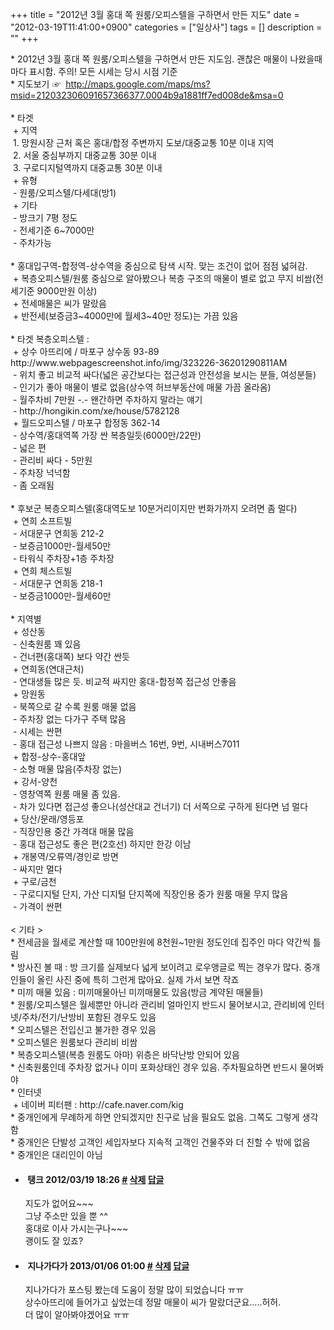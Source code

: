 +++
title = "2012년 3월 홍대 쪽 원룸/오피스텔을 구하면서 만든 지도"
date = "2012-03-19T11:41:00+0900"
categories = ["일상사"]
tags = []
description = ""
+++
<span class="copyright_entry" style="display:block;" title="2012년 3월 홍대 쪽 원룸/오피스텔을 구하면서 만든 지도@@**@@http://shed.egloos.com/3819439"></span>
<div>
 * 2012년 3월 홍대 쪽 원룸/오피스텔을 구하면서 만든 지도임. 괜찮은 매물이 나왔을때 마다 표시함. 주의! 모든 시세는 당시 시점 기준
</div>
<div>
 * 지도보기 ☞&nbsp;
 <font color="#0000ee"><u><a href="http://maps.google.com/maps/ms?msid=212032306091657366377.0004b9a1881ff7ed008de&amp;msa=0">http://maps.google.com/maps/ms?msid=212032306091657366377.0004b9a1881ff7ed008de&amp;msa=0</a></u></font>
</div>
<div>
 <br>
 <div>
  * 타겟
 </div>
 <div>
  <span class="Apple-tab-span" style="white-space:pre"> </span>+ 지역
 </div>
 <div>
  <span class="Apple-tab-span" style="white-space:pre"> </span>1. 망원시장 근처 혹은 홍대/합정 주변까지 도보/대중교통 10분 이내 지역
 </div>
 <div>
  <span class="Apple-tab-span" style="white-space:pre"> </span>2. 서울 중심부까지 대중교통 30분 이내
 </div>
 <div>
  <span class="Apple-tab-span" style="white-space:pre"> </span>3. 구로디지털역까지 대중교통 30분 이내
 </div>
 <div>
  <span class="Apple-tab-span" style="white-space:pre"> </span>+ 유형
 </div>
 <div>
  <span class="Apple-tab-span" style="white-space:pre"> </span>- 원룸/오피스텔/다세대(방1)
 </div>
 <div>
  <span class="Apple-tab-span" style="white-space:pre"> </span>+ 기타
 </div>
 <div>
  <span class="Apple-tab-span" style="white-space:pre"> </span>- 방크기 7평 정도
 </div>
 <div>
  <span class="Apple-tab-span" style="white-space:pre"> </span>- 전세기준 6~7000만
 </div>
 <div>
  <span class="Apple-tab-span" style="white-space:pre"> </span>- 주차가능
 </div>
 <div>
  <span class="Apple-tab-span" style="white-space:pre"> </span>
 </div>
 <div>
  * 홍대입구역-합정역-상수역을 중심으로 탐색 시작. 맞는 조건이 없어 점점 넓혀감.
 </div>
 <div>
  <span class="Apple-tab-span" style="white-space:pre"> </span>+ 복층오피스텔/원룸 중심으로 알아봤으나 복층 구조의 매물이 별로 없고 무지 비쌈(전세기준 9000만원 이상)
 </div>
 <div>
  <span class="Apple-tab-span" style="white-space:pre"> </span>+ 전세매물은 씨가 말랐음
 </div>
 <div>
  <span class="Apple-tab-span" style="white-space:pre"> </span>+ 반전세(보증금3~4000만에 월세3~40만 정도)는 가끔 있음
 </div>
 <div>
  <span class="Apple-tab-span" style="white-space:pre"> </span>
 </div>
 <div>
  * 타겟 복층오피스텔 :&nbsp;
 </div>
 <div>
  <span class="Apple-tab-span" style="white-space:pre"> </span>+ 상수 아뜨리에 / 마포구 상수동 93-89 http://www.webpagescreenshot.info/img/323226-36201290811AM
 </div>
 <div>
  <span class="Apple-tab-span" style="white-space:pre"> </span>- 위치 좋고 비교적 싸다(넓은 공간보다는 접근성과 안전성을 보시는 분들, 여성분들)
 </div>
 <div>
  <span class="Apple-tab-span" style="white-space:pre"> </span>- 인기가 좋아 매물이 별로 없음(상수역 허브부동산에 매물 가끔 올라옴)
 </div>
 <div>
  <span class="Apple-tab-span" style="white-space:pre"> </span>- 월주차비 7만원 -.- 왠간하면 주차하지 말라는 얘기
 </div>
 <div>
  <span class="Apple-tab-span" style="white-space:pre"> </span>- http://hongikin.com/xe/house/5782128
 </div>
 <div>
  <span class="Apple-tab-span" style="white-space:pre"> </span>+ 월드오피스텔 / 마포구 합정동 362-14
 </div>
 <div>
  <span class="Apple-tab-span" style="white-space:pre"> </span>- 상수역/홍대역쪽 가장 싼 복층일듯(6000만/22만)
 </div>
 <div>
  <span class="Apple-tab-span" style="white-space:pre"> </span>- 넓은 편
 </div>
 <div>
  <span class="Apple-tab-span" style="white-space:pre"> </span>- 관리비 싸다 - 5만원
 </div>
 <div>
  <span class="Apple-tab-span" style="white-space:pre"> </span>- 주차장 넉넉함
 </div>
 <div>
  <span class="Apple-tab-span" style="white-space:pre"> </span>- 좀 오래됨
 </div>
 <div>
  <span class="Apple-tab-span" style="white-space:pre"> </span>
 </div>
 <div>
  * 후보군 복층오피스텔(홍대역도보 10분거리이지만 번화가까지 오려면 좀 멀다)
 </div>
 <div>
  <span class="Apple-tab-span" style="white-space:pre"> </span>+ 연희 소프트빌
 </div>
 <div>
  <span class="Apple-tab-span" style="white-space:pre"> </span>- 서대문구 연희동 212-2
 </div>
 <div>
  <span class="Apple-tab-span" style="white-space:pre"> </span>- 보증금1000만-월세50만
 </div>
 <div>
  <span class="Apple-tab-span" style="white-space:pre"> </span>- 타워식 주차장+1층 주차장
 </div>
 <div>
  <span class="Apple-tab-span" style="white-space:pre"> </span>+ 연희 체스트빌
 </div>
 <div>
  <span class="Apple-tab-span" style="white-space:pre"> </span>- 서대문구 연희동 218-1
 </div>
 <div>
  <span class="Apple-tab-span" style="white-space:pre"> </span>- 보증금1000만-월세60만
 </div>
 <div>
  <br>
 </div>
 <div>
  * 지역별&nbsp;
 </div>
 <div>
  <span class="Apple-tab-span" style="white-space:pre"> </span>+ 성산동
 </div>
 <div>
  <span class="Apple-tab-span" style="white-space:pre"> </span>- 신축원룸 꽤 있음&nbsp;
 </div>
 <div>
  <span class="Apple-tab-span" style="white-space:pre"> </span>- 건너편(홍대쪽) 보다 약간 싼듯
 </div>
 <div>
  <span class="Apple-tab-span" style="white-space:pre"> </span>+ 연희동(연대근처)
 </div>
 <div>
  <span class="Apple-tab-span" style="white-space:pre"> </span>- 연대생들 많은 듯. 비교적 싸지만 홍대-합정쪽 접근성 안좋음
 </div>
 <div>
  <span class="Apple-tab-span" style="white-space:pre"> </span>+ 망원동
 </div>
 <div>
  <span class="Apple-tab-span" style="white-space:pre"> </span>- 북쪽으로 갈 수록 원룸 매물 없음
 </div>
 <div>
  <span class="Apple-tab-span" style="white-space:pre"> </span>- 주차장 없는 다가구 주택 많음
 </div>
 <div>
  <span class="Apple-tab-span" style="white-space:pre"> </span>- 시세는 싼편
 </div>
 <div>
  <span class="Apple-tab-span" style="white-space:pre"> </span>- 홍대 접근성 나쁘지 않음 : 마을버스 16번, 9번, 시내버스7011
 </div>
 <div>
  <span class="Apple-tab-span" style="white-space:pre"> </span>+ 합정-상수-홍대앞
 </div>
 <div>
  <span class="Apple-tab-span" style="white-space:pre"> </span>- 소형 매물 많음(주차장 없는)
 </div>
 <div>
  <span class="Apple-tab-span" style="white-space:pre"> </span>+ 강서-양천
 </div>
 <div>
  <span class="Apple-tab-span" style="white-space:pre"> </span>- 영창역쪽 원룸 매물 좀 있음.&nbsp;
 </div>
 <div>
  <span class="Apple-tab-span" style="white-space:pre"> </span>- 차가 있다면 접근성 좋으나(성산대교 건너기) 더 서쪽으로 구하게 된다면 넘 멀다
 </div>
 <div>
  <span class="Apple-tab-span" style="white-space:pre"> </span>+ 당산/문래/영등포
 </div>
 <div>
  <span class="Apple-tab-span" style="white-space:pre"> </span>- 직장인용 중간 가격대 매물 많음
 </div>
 <div>
  <span class="Apple-tab-span" style="white-space:pre"> </span>- 홍대 접근성도 좋은 편(2호선) 하지만 한강 이남
 </div>
 <div>
  <span class="Apple-tab-span" style="white-space:pre"> </span>+ 개봉역/오류역/경인로 방면
 </div>
 <div>
  <span class="Apple-tab-span" style="white-space:pre"> </span>- 싸지만 멀다
 </div>
 <div>
  <span class="Apple-tab-span" style="white-space:pre"> </span>+ 구로/금천
 </div>
 <div>
  <span class="Apple-tab-span" style="white-space:pre"> </span>- 구로디지털 단지, 가산 디지털 단지쪽에 직장인용 중가 원룸 매물 무지 많음
 </div>
 <div>
  <span class="Apple-tab-span" style="white-space:pre"> </span>- 가격이 싼편
 </div>
 <div>
  <span class="Apple-tab-span" style="white-space:pre"> </span>
 </div>
 <div>
  &lt; 기타 &gt;
 </div>
 <div>
  * 전세금을 월세로 계산할 때 100만원에 8천원~1만원 정도인데 집주인 마다 약간씩 틀림
 </div>
 <div>
  * 방사진 볼 때 : 방 크기를 실제보다 넓게 보이려고 로우앵글로 찍는 경우가 많다. 중개인들이 올린 사진 중에 특히 그런게 많아요. 실제 가서 보면 작죠
 </div>
 <div>
  * 미끼 매물 있음 : 미끼매물아닌 미끼매물도 있음(방금 계약된 매물들)
 </div>
 <div>
  * 원룸/오피스텔은 월세뿐만 아니라 관리비 얼마인지 반드시 물어보시고, 관리비에 인터넷/주차/전기/난방비 포함된 경우도 있음
 </div>
 <div>
  * 오피스텔은 전입신고 불가한 경우 있음
 </div>
 <div>
  * 오피스텔은 원룸보다 관리비 비쌈
 </div>
 <div>
  * 복층오피스텔(복층 원룸도 아마) 위층은 바닥난방 안되어 있음
 </div>
 <div>
  * 신축원룸인데 주차장 없거나 이미 포화상태인 경우 있음. 주차필요하면 반드시 물어봐야
 </div>
 <div>
  * 인터넷
 </div>
 <div>
  <span class="Apple-tab-span" style="white-space:pre"> </span>+ 네이버 피터팬 : http://cafe.naver.com/kig
 </div>
 <div>
  * 중개인에게 무례하게 하면 안되겠지만 친구로 남을 필요도 없음. 그쪽도 그렇게 생각함
 </div>
 <div>
  * 중개인은 단발성 고객인 세입자보다 지속적 고객인 건물주와 더 친할 수 밖에 없음
 </div>
 <div>
  * 중개인은 대리인이 아님
 </div>
</div> 
<!--
       <rdf:RDF xmlns:rdf="http://www.w3.org/1999/02/22-rdf-syntax-ns#"
		    xmlns:dc="http://purl.org/dc/elements/1.1/"
		    xmlns:trackback="http://madskills.com/public/xml/rss/module/trackback/">
       <rdf:Description
	        rdf:about="http://shed.egloos.com/3819439"
	        dc:identifier="http://shed.egloos.com/3819439"
	        dc:title="2012년 3월 홍대 쪽 원룸/오피스텔을 구하면서 만든 지도"
	        trackback:ping="http://shed.egloos.com/tb/3819439"/>
       </rdf:RDF>
       -->

<ul><li class="comment_item"> <h4 class="comment_writer_info"> <span class="comment_gravatar"><img src="http://md.egloos.com/img/eg/profile_anonymous.jpg" alt=""></span> <span class="comment_writer">탱크</span> <span class="comment_datetime" title="2012/03/19 18:26">2012/03/19 18:26</span> <span class="comment_link"><a name="8342678" href="http://shed.egloos.com/3819439#8342678" title="#">#</a> </span> <span class="comment_admin"> <a href="#" onclick="delComment_view('a0003782','3819439','8342678','','','0'); return false;">삭제</a> <a href="javascript:;" onclick="replyComment('replyform3819439','3819439','8342678',5,'','http://', '', 'http://shed.egloos.com/3819439#cmt','','0'); return false;" title="답글">답글</a> </span> <span class="comment_security"></span> </h4>
 <div id="comment_8342678">
  지도가 없어요~~~
  <br>그냥 주소만 있을 뿐 ^^
  <br>홍대로 이사 가시는구나~~~
  <br>괭이도 잘 있죠?
 </div> 
 <div id="reply3819439_8342678" class="comment_write reply_write" style="display:none;"></div> </li>
<li class="comment_item"> <h4 class="comment_writer_info"> <span class="comment_gravatar"><img src="http://md.egloos.com/img/eg/profile_anonymous.jpg" alt=""></span> <span class="comment_writer">지나가다가</span> <span class="comment_datetime" title="2013/01/06 01:00">2013/01/06 01:00</span> <span class="comment_link"><a name="8515800" href="http://shed.egloos.com/3819439#8515800" title="#">#</a> </span> <span class="comment_admin"> <a href="#" onclick="delComment_view('a0003782','3819439','8515800','','','0'); return false;">삭제</a> <a href="javascript:;" onclick="replyComment('replyform3819439','3819439','8515800',5,'','http://', '', 'http://shed.egloos.com/3819439#cmt','','0'); return false;" title="답글">답글</a> </span> <span class="comment_security"></span> </h4>
 <div id="comment_8515800">
  지나가다가 포스팅 봤는데 도움이 정말 많이 되었습니다 ㅠㅠ
  <br>상수아뜨리에 들어가고 싶었는데 정말 매물이 씨가 말랐더군요.....허허.
  <br>더 많이 알아봐야겠어요 ㅠㅠ
 </div> 
 <div id="reply3819439_8515800" class="comment_write reply_write" style="display:none;"></div> </li></ul>